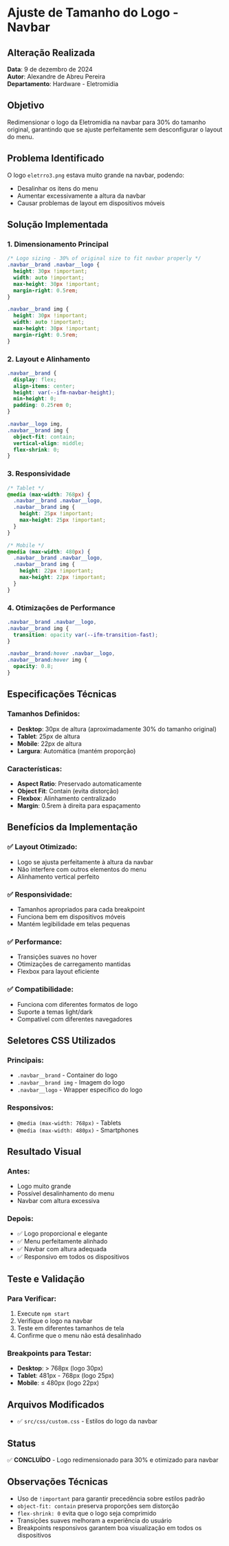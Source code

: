# Ajuste de Tamanho do Logo - Navbar

## Alteração Realizada

**Data**: 9 de dezembro de 2024  
**Autor**: Alexandre de Abreu Pereira  
**Departamento**: Hardware - Eletromidia  

## Objetivo

Redimensionar o logo da Eletromidia na navbar para 30% do tamanho original, garantindo que se ajuste perfeitamente sem desconfigurar o layout do menu.

## Problema Identificado

O logo `eletrro3.png` estava muito grande na navbar, podendo:
- Desalinhar os itens do menu
- Aumentar excessivamente a altura da navbar
- Causar problemas de layout em dispositivos móveis

## Solução Implementada

### 1. Dimensionamento Principal

```css
/* Logo sizing - 30% of original size to fit navbar properly */
.navbar__brand .navbar__logo {
  height: 30px !important;
  width: auto !important;
  max-height: 30px !important;
  margin-right: 0.5rem;
}

.navbar__brand img {
  height: 30px !important;
  width: auto !important;
  max-height: 30px !important;
  margin-right: 0.5rem;
}
```

### 2. Layout e Alinhamento

```css
.navbar__brand {
  display: flex;
  align-items: center;
  height: var(--ifm-navbar-height);
  min-height: 0;
  padding: 0.25rem 0;
}

.navbar__logo img,
.navbar__brand img {
  object-fit: contain;
  vertical-align: middle;
  flex-shrink: 0;
}
```

### 3. Responsividade

```css
/* Tablet */
@media (max-width: 768px) {
  .navbar__brand .navbar__logo,
  .navbar__brand img {
    height: 25px !important;
    max-height: 25px !important;
  }
}

/* Mobile */
@media (max-width: 480px) {
  .navbar__brand .navbar__logo,
  .navbar__brand img {
    height: 22px !important;
    max-height: 22px !important;
  }
}
```

### 4. Otimizações de Performance

```css
.navbar__brand .navbar__logo,
.navbar__brand img {
  transition: opacity var(--ifm-transition-fast);
}

.navbar__brand:hover .navbar__logo,
.navbar__brand:hover img {
  opacity: 0.8;
}
```

## Especificações Técnicas

### Tamanhos Definidos:
- **Desktop**: 30px de altura (aproximadamente 30% do tamanho original)
- **Tablet**: 25px de altura
- **Mobile**: 22px de altura
- **Largura**: Automática (mantém proporção)

### Características:
- **Aspect Ratio**: Preservado automaticamente
- **Object Fit**: Contain (evita distorção)
- **Flexbox**: Alinhamento centralizado
- **Margin**: 0.5rem à direita para espaçamento

## Benefícios da Implementação

### ✅ Layout Otimizado:
- Logo se ajusta perfeitamente à altura da navbar
- Não interfere com outros elementos do menu
- Alinhamento vertical perfeito

### ✅ Responsividade:
- Tamanhos apropriados para cada breakpoint
- Funciona bem em dispositivos móveis
- Mantém legibilidade em telas pequenas

### ✅ Performance:
- Transições suaves no hover
- Otimizações de carregamento mantidas
- Flexbox para layout eficiente

### ✅ Compatibilidade:
- Funciona com diferentes formatos de logo
- Suporte a temas light/dark
- Compatível com diferentes navegadores

## Seletores CSS Utilizados

### Principais:
- `.navbar__brand` - Container do logo
- `.navbar__brand img` - Imagem do logo
- `.navbar__logo` - Wrapper específico do logo

### Responsivos:
- `@media (max-width: 768px)` - Tablets
- `@media (max-width: 480px)` - Smartphones

## Resultado Visual

### Antes:
- Logo muito grande
- Possível desalinhamento do menu
- Navbar com altura excessiva

### Depois:
- ✅ Logo proporcional e elegante
- ✅ Menu perfeitamente alinhado
- ✅ Navbar com altura adequada
- ✅ Responsivo em todos os dispositivos

## Teste e Validação

### Para Verificar:
1. Execute `npm start`
2. Verifique o logo na navbar
3. Teste em diferentes tamanhos de tela
4. Confirme que o menu não está desalinhado

### Breakpoints para Testar:
- **Desktop**: > 768px (logo 30px)
- **Tablet**: 481px - 768px (logo 25px)
- **Mobile**: ≤ 480px (logo 22px)

## Arquivos Modificados

- ✅ `src/css/custom.css` - Estilos do logo da navbar

## Status

✅ **CONCLUÍDO** - Logo redimensionado para 30% e otimizado para navbar

## Observações Técnicas

- Uso de `!important` para garantir precedência sobre estilos padrão
- `object-fit: contain` preserva proporções sem distorção
- `flex-shrink: 0` evita que o logo seja comprimido
- Transições suaves melhoram a experiência do usuário
- Breakpoints responsivos garantem boa visualização em todos os dispositivos